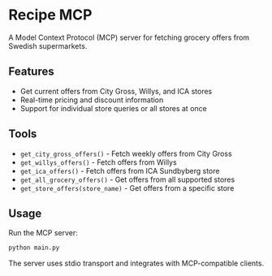 # Recipe MCP

A Model Context Protocol (MCP) server for fetching grocery offers from Swedish supermarkets.

## Features

- Get current offers from City Gross, Willys, and ICA stores
- Real-time pricing and discount information
- Support for individual store queries or all stores at once

## Tools

- `get_city_gross_offers()` - Fetch weekly offers from City Gross
- `get_willys_offers()` - Fetch offers from Willys
- `get_ica_offers()` - Fetch offers from ICA Sundbyberg store
- `get_all_grocery_offers()` - Get offers from all supported stores
- `get_store_offers(store_name)` - Get offers from a specific store

## Usage

Run the MCP server:

```bash
python main.py
```

The server uses stdio transport and integrates with MCP-compatible clients.